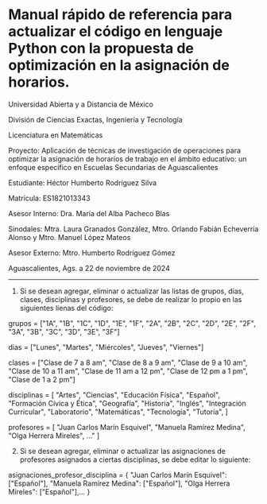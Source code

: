 # Manual rápido de referencia para actualizar el código en lenguaje Python con la propuesta de optimización en la asignación de horarios.

Universidad Abierta y a Distancia de México

División de Ciencias Exactas, Ingeniería y Tecnología

Licenciatura en Matemáticas

Proyecto: Aplicación de técnicas de investigación de operaciones para optimizar la asignación de horarios de trabajo en el ámbito educativo: un enfoque específico en Escuelas Secundarias de Aguascalientes

Estudiante:  Héctor Humberto Rodríguez Silva

Matrícula:   ES1821013343

Asesor Interno:  Dra. María del Alba Pacheco Blas

Sinodales:       Mtra. Laura Granados González, Mtro. Orlando Fabián Echeverría Alonso y Mtro. Manuel López Mateos

Asesor Externo:  Mtro. Humberto Rodríguez Gómez

Aguascalientes, Ags. a 22 de noviembre de 2024

______________________________________________

1. Si se desean agregar, eliminar o actualizar las listas de grupos, días, clases, disciplinas y profesores, se debe de realizar lo propio en las siguientes líenas del código:
   
grupos = ["1A", "1B", "1C", "1D", "1E", "1F", "2A", "2B", "2C", "2D", "2E", "2F", "3A", "3B", "3C", "3D", "3E", "3F"]

dias = ["Lunes", "Martes", "Miércoles", "Jueves", "Viernes"]

clases = ["Clase de 7 a 8 am", "Clase de 8 a 9 am", "Clase de 9 a 10 am", "Clase de 10 a 11 am",
          "Clase de 11 am a 12 pm", "Clase de 12 pm a 1 pm", "Clase de 1 a 2 pm"]

disciplinas = [
    "Artes", "Ciencias", "Educación Física", "Español", "Formación Cívica y Ética", "Geografía",
    "Historia", "Inglés", "Integración Curricular", "Laboratorio", "Matemáticas", "Tecnología", "Tutoría",
]

profesores = [
    "Juan Carlos Marín Esquivel", "Manuela Ramírez Medina", "Olga Herrera Mireles", ..."
]

2. Si se desean agregar, eliminar o actualizar las asignaciones de profesores asignados a ciertas disciplinas, se debe editar lo siguiente:
   
asignaciones_profesor_disciplina = {
    "Juan Carlos Marín Esquivel": ["Español"],
    "Manuela Ramírez Medina": ["Español"],
    "Olga Herrera Mireles": ["Español"],...
}
   
